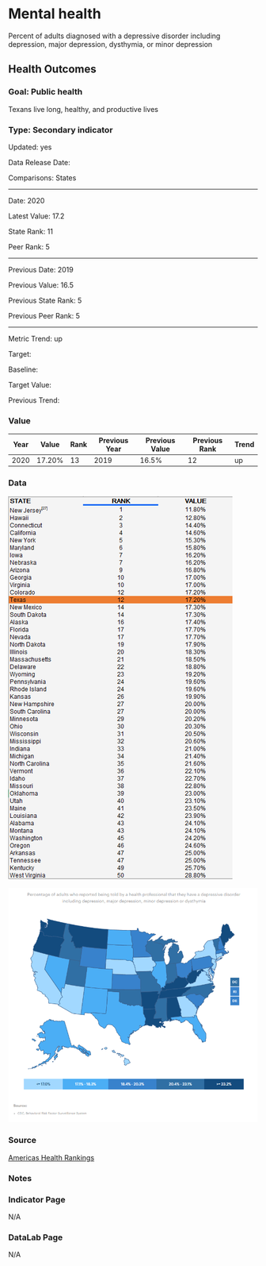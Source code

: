 # Mental health

Percent of adults diagnosed with a depressive disorder including depression, major depression, dysthymia, or minor depression

## Health Outcomes

### Goal: Public health

Texans live long, healthy, and productive lives

### Type: Secondary indicator

Updated: yes

Data Release Date: 


Comparisons: States


----

Date: 2020

Latest Value: 17.2

State Rank: 11

Peer Rank: 5


----

Previous Date:  2019

Previous Value: 16.5

Previous State Rank:   5

Previous Peer Rank: 5


----
Metric Trend: up

Target: 

Baseline: 

Target Value: 

Previous Trend: 



### Value

| Year |  Value      | Rank        | Previous Year | Previous Value | Previous Rank | Trend | 
| ----------- | ----------- | ----------- | ----------- | ----------- | ----------- | -----------|
|     2020    | 17.20%       |    13      |     2019    |    16.5%    | 12         |  up       | 

### Data

![data](./images/data_depression.PNG)

![map](./images/map_depression.PNG)

### Source

[Americas Health Rankings](https://www.americashealthrankings.org/explore/annual)

### Notes

### Indicator Page

N/A

### DataLab Page

N/A
